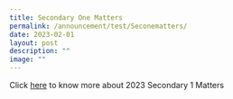 ```yaml
---
title: Secondary One Matters
permalink: /announcement/test/Seconematters/
date: 2023-02-01
layout: post
description: ""
image: ""
---
```

Click [here](https://sites.google.com/moe.edu.sg/2023-northvista-sec-1/information-updates?authuser=0) to know more about 2023 Secondary 1 Matters